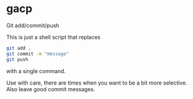 # gacp
Git add/commit/push

This is just a shell script that replaces

```sh
git add .
git commit -m "message"
git push
```

with a single command.

Use with care, there are times when you want to be a bit more selective.  Also leave good commit messages.
